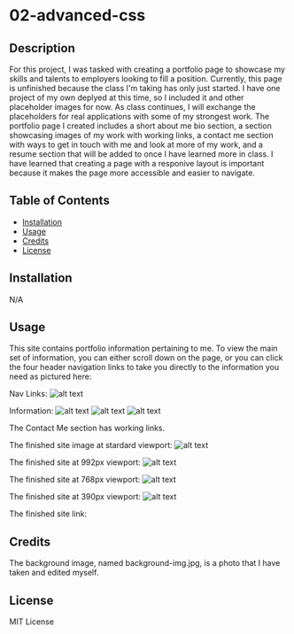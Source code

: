 # 02-advanced-css

## Description

For this project, I was tasked with creating a portfolio page to showcase my skills and talents to employers looking to fill a position. Currently, this page is unfinished because the class I'm taking has only just started. I have one project of my own deplyed at this time, so I included it and other placeholder images for now. As class continues, I will exchange the placeholders for real applications with some of my strongest work. The portfolio page I created includes a short about me bio section, a section showcasing images of my work with working links, a contact me section with ways to get in touch with me and look at more of my work, and a resume section that will be added to once I have learned more in class. I have learned that creating a page with a responive layout is important because it makes the page more accessible and easier to navigate. 

## Table of Contents 

- [Installation](#installation)
- [Usage](#usage)
- [Credits](#credits)
- [License](#license)

## Installation

N/A

## Usage

This site contains portfolio information pertaining to me. To view the main set of information, you can either scroll down on the page, or you can click the four header navigation links to take you directly to the information you need as pictured here:

Nav Links:
![alt text](assets/images/nav.png)

Information:
![alt text](assets/images/about-me.png)
![alt text](assets/images/work.png)
![alt text](assets/images/contact-me.png)

The Contact Me section has working links.

The finished site image at stardard viewport:
![alt text](assets/images/standard.png)

The finished site at 992px viewport:
![alt text](assets/images/992.png)

The finished site at 768px viewport:
![alt text](assets/images/768.png)

The finished site at 390px viewport:
![alt text](assets/images/390.png)

The finished site link:


## Credits

The background image, named background-img.jpg, is a photo that I have taken and edited myself. 

## License

MIT License
